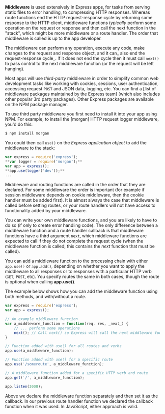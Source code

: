 **Middleware** is used extensively in Express apps, for tasks from serving static files to error handling, to compressing HTTP responses. Whereas route functions end the HTTP request-response cycle by returning some response to the HTTP client, middleware functions _typically_ perform some operation on the request or response and then call the next function in the "stack", which might be more middleware or a route handler. The order that middleware is called is up to the app developer.

The middleware can perform any operation, execute any code, make changes to the request and response object, and it can_ also end the request-response cycle_. If it does not end the cycle then it must call `next()` to pass control to the next middleware function (or the request will be left hanging).

Most apps will use _third-party_ middleware in order to simplify common web development tasks like working with cookies, sessions, user authentication, accessing request `POST` and JSON data, logging, etc. You can find a [list of middleware packages maintained by the Express team] (which also includes other popular 3rd party packages). Other Express packages are available on the NPM package manager.

To use third party middleware you first need to install it into your app using NPM. For example, to install the [morgan] HTTP request logger middleware, you'd do this:
    
```js    
$ npm install morgan
```    

You could then call `use()` on the _Express application object_ to add the middleware to the stack:
    
```js    
var express = require('express');
**var logger = require('morgan');**
var app = express();
**app.use(logger('dev'));**
...
```

Middleware and routing functions are called in the order that they are declared. For some middleware the order is important (for example if session middleware depends on cookie middleware, then the cookie handler must be added first). It is almost always the case that middleware is called before setting routes, or your route handlers will not have access to functionality added by your middleware.

You can write your own middleware functions, and you are likely to have to do so (if only to create error handling code). The only difference between a middleware function and a route handler callback is that middleware functions have a third argument `next`, which middleware functions are expected to call if they do not complete the request cycle (when the middleware function is called, this contains the _next_ function that must be called).

You can add a middleware function to the processing chain with either `app.use()` or `app.add()`, depending on whether you want to apply the middleware to all responses or to responses with a particular HTTP verb (`GET`, `POST`, etc). You specify routes the same in both cases, though the route is optional when calling **app.use()**.

The example below shows how you can add the middleware function using both methods, and with/without a route.
    
```js    
var express = require('express');
var app = express();

// An example middleware function
var a_middleware_function = function(req, res, _next_) {
	// ... perform some operations
	next(); // Call next() so Express will call the next middleware function in the chain.
}

// Function added with use() for all routes and verbs
app.use(a_middleware_function);

// Function added with use() for a specific route
app.use('/someroute', a_middleware_function);

// A middleware function added for a specific HTTP verb and route
app.get('/', a_middleware_function);

app.listen(3000);
```

Above we declare the middleware function separately and then set it as the callback. In our previous route handler function we declared the callback function when it was used. In JavaScript, either approach is valid.
